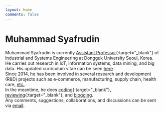 ```yaml
---
layout: home
comments: false
---
```


<h1 class="page__title">Muhammad Syafrudin</h1>

Muhammad Syafrudin is currently [Assistant Professor](https://ise.dongguk.edu/bbs/board.php?bo_table=ise5_1&wr_id=36){:target="_blank"} of Industrial and Systems Engineering at Dongguk University Seoul, Korea.
<br/>He carries out research in IoT, information systems, data mining, and big data. His updated curriculum vitae can be seen [here](/cv). <br/>
Since 2014, he has been involved in several research and development (R&D) projects such as e-commerce, manufacturing, supply chain, health care, [etc.](/research/projects).<br/>
In the meantime, he does [coding](https://github.com/justudin){:target="_blank"}, [reviewing](https://publons.com/a/1501728/){:target="_blank"}, and [blogging](/blog). <br/>
Any comments, suggestions, collaborations, and discussions can be sent via [email](/contact).<br/>
